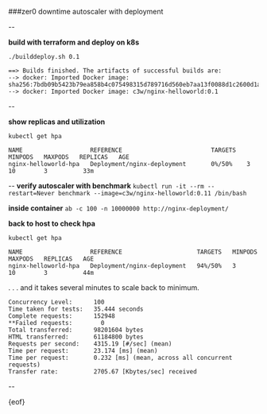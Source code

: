 ###zer0 downtime autoscaler with deployment

--

**build with terraform and deploy on k8s**

`./builddeploy.sh 0.1`

```
==> Builds finished. The artifacts of successful builds are:
--> docker: Imported Docker image: sha256:7bdb09b5423b79ea858b4c075498315d789716d560eb7aa13f0088d1c2600d1a
--> docker: Imported Docker image: c3w/nginx-helloworld:0.1
```

--

**show replicas and utilization**

`kubectl get hpa`

```
NAME                   REFERENCE                         TARGETS   MINPODS   MAXPODS   REPLICAS   AGE
nginx-helloworld-hpa   Deployment/nginx-deployment       0%/50%    3         10        3          33m
```

--
**verify autoscaler with benchmark**
`kubectl run -it --rm --restart=Never benchmark --image=c3w/nginx-helloworld:0.11 /bin/bash`

**inside container**
`ab -c 100 -n 10000000 http://nginx-deployment/`

**back to host to check hpa**

`kubectl get hpa`

```
NAME                   REFERENCE                     TARGETS   MINPODS   MAXPODS   REPLICAS   AGE
nginx-helloworld-hpa   Deployment/nginx-deployment   94%/50%   3         10        3          44m
```

. . . and it takes several minutes to scale back to minimum.

```
Concurrency Level:      100
Time taken for tests:   35.444 seconds
Complete requests:      152948
**Failed requests:        0
Total transferred:      98201604 bytes
HTML transferred:       61184800 bytes
Requests per second:    4315.19 [#/sec] (mean)
Time per request:       23.174 [ms] (mean)
Time per request:       0.232 [ms] (mean, across all concurrent requests)
Transfer rate:          2705.67 [Kbytes/sec] received
```

--

{eof}